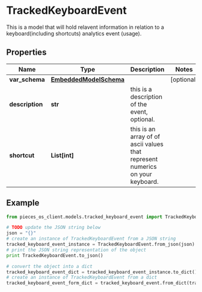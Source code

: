 # TrackedKeyboardEvent

This is a model that will hold relavent information in relation to a keyboard(including shortcuts) analytics event (usage).

## Properties

Name | Type | Description | Notes
------------ | ------------- | ------------- | -------------
**var_schema** | [**EmbeddedModelSchema**](EmbeddedModelSchema) |  | [optional] 
**description** | **str** | this is a description of the event, optional. | 
**shortcut** | **List[int]** | this is an array of of ascii values that represent numerics on your keyboard. | 

## Example

```python
from pieces_os_client.models.tracked_keyboard_event import TrackedKeyboardEvent

# TODO update the JSON string below
json = "{}"
# create an instance of TrackedKeyboardEvent from a JSON string
tracked_keyboard_event_instance = TrackedKeyboardEvent.from_json(json)
# print the JSON string representation of the object
print TrackedKeyboardEvent.to_json()

# convert the object into a dict
tracked_keyboard_event_dict = tracked_keyboard_event_instance.to_dict()
# create an instance of TrackedKeyboardEvent from a dict
tracked_keyboard_event_form_dict = tracked_keyboard_event.from_dict(tracked_keyboard_event_dict)
```



